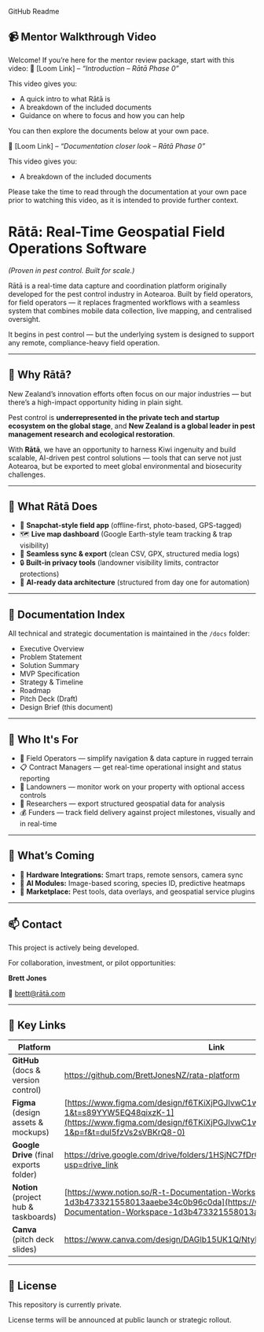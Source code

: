 GitHub Readme

## 📹 Mentor Walkthrough Video

Welcome! If you’re here for the mentor review package, start with this video:
🎥 [Loom Link] – *“Introduction – Rātā Phase 0”*

This video gives you:

- A quick intro to what Rātā is
- A breakdown of the included documents
- Guidance on where to focus and how you can help

You can then explore the documents below at your own pace.

🎥 [Loom Link] – *“Documentation closer look  – Rātā Phase 0”*

This video gives you:

- A breakdown of the included documents

Please take the time to read through the documentation at your own pace prior to watching this video, as it is intended to provide further context.

# Rātā: Real-Time Geospatial Field Operations Software

*(Proven in pest control. Built for scale.)*

Rātā is a real-time data capture and coordination platform originally developed for the pest control industry in Aotearoa. Built by field operators, for field operators — it replaces fragmented workflows with a seamless system that combines mobile data collection, live mapping, and centralised oversight.

It begins in pest control — but the underlying system is designed to support any remote, compliance-heavy field operation.

---

## 🚀 Why Rātā?

New Zealand’s innovation efforts often focus on our major industries — but there’s a high-impact opportunity hiding in plain sight.

Pest control is **underrepresented in the private tech and startup ecosystem on the global stage**, and **New Zealand is a global leader in pest management research and ecological restoration**.

With **Rātā**, we have an opportunity to harness Kiwi ingenuity and build scalable, AI-driven pest control solutions — tools that can serve not just Aotearoa, but be exported to meet global environmental and biosecurity challenges.

---

## 🧱 What Rātā Does

- 📱 **Snapchat-style field app** (offline-first, photo-based, GPS-tagged)
- 🗺️ **Live map dashboard** (Google Earth-style team tracking & trap visibility)
- 💾 **Seamless sync & export** (clean CSV, GPX, structured media logs)
- 🔒 **Built-in privacy tools** (landowner visibility limits, contractor protections)
- 🤖 **AI-ready data architecture** (structured from day one for automation)

---

## 📂 Documentation Index

All technical and strategic documentation is maintained in the `/docs` folder:

- Executive Overview
- Problem Statement
- Solution Summary
- MVP Specification
- Strategy & Timeline
- Roadmap
- Pitch Deck (Draft)
- Design Brief (this document)

---

## 👥 Who It's For

- 🧍 Field Operators — simplify navigation & data capture in rugged terrain
- 📋 Contract Managers — get real-time operational insight and status reporting
- 🌱 Landowners — monitor work on your property with optional access controls
- 🧠 Researchers — export structured geospatial data for analysis
- 💰 Funders — track field delivery against project milestones, visually and in real-time

---

## 🔮 What’s Coming

- 📡 **Hardware Integrations:** Smart traps, remote sensors, camera sync
- 🧠 **AI Modules:** Image-based scoring, species ID, predictive heatmaps
- 🧰 **Marketplace:** Pest tools, data overlays, and geospatial service plugins

---

## 📫 Contact

This project is actively being developed.

For collaboration, investment, or pilot opportunities:

**Brett Jones**

📧 brett@rātā.com

---

## 🔗 Key Links

| Platform | Link |
| --- | --- |
| **GitHub** (docs & version control) | https://github.com/BrettJonesNZ/rata-platform |
| **Figma** (design assets & mockups) | [https://www.figma.com/design/f6TKiXjPGJIvwC1whmPWuh/rata?node-id=0-1&t=s89YYW5EQ48qixzK-1](https://www.figma.com/design/f6TKiXjPGJIvwC1whmPWuh/rata?node-id=0-1&p=f&t=dul5fzVs2sVBKrQ8-0) |
| **Google Drive** (final exports folder) | https://drive.google.com/drive/folders/1HSjNC7fDr0lkv7oK9JD2LSCeSFKSaA6c?usp=drive_link |
| **Notion** (project hub & taskboards) | [https://www.notion.so/R-t-Documentation-Workspace-1d3b473321558013aaebe34c0b96c0da](https://www.notion.so/R-t-Documentation-Workspace-1d3b473321558013aaebe34c0b96c0da?pvs=21) |
| **Canva** (pitch deck slides) | https://www.canva.com/design/DAGlb15UK1Q/NtyP81ZJIWhWuIW8fdSpfQ/edit |

---

## 📜 License

This repository is currently private.

License terms will be announced at public launch or strategic rollout.